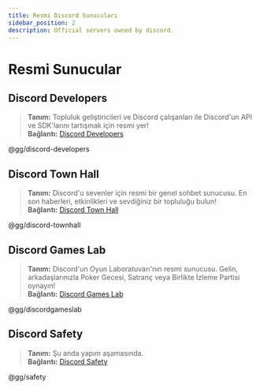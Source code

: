 ```yaml
---
title: Resmi Discord Sunucuları
sidebar_position: 2
description: Official servers owned by discord.
---
```


# Resmi Sunucular

## **Discord Developers**
> __Tanım:__ Topluluk geliştiricileri ve Discord çalışanları ile Discord'un API ve SDK'larını tartışmak için resmi yer!   <br/>
__Bağlantı:__ [Discord Developers](https://discord.gg/discord-developers)

@gg/discord-developers

## Discord Town Hall 
> __Tanım:__ Discord'u sevenler için resmi bir genel sohbet sunucusu. En son haberleri, etkinlikleri ve sevdiğiniz bir topluluğu bulun!   <br/>
__Bağlantı:__ [Discord Town Hall](https://discord.gg/discord-townhall)

@gg/discord-townhall

## Discord Games Lab 
> __Tanım:__ Discord'un Oyun Laboratuvarı'nın resmi sunucusu. Gelin, arkadaşlarınızla Poker Gecesi, Satranç veya Birlikte İzleme Partisi oynayın!   <br/>
__Bağlantı:__ [Discord Games Lab](https://discord.gg/discordgameslab)

@gg/discordgameslab

## Discord Safety
> __Tanım:__ Şu anda yapım aşamasında.  <br/>
__Bağlantı:__ [Discord Safety](https://discord.gg/safety)

@gg/safety
